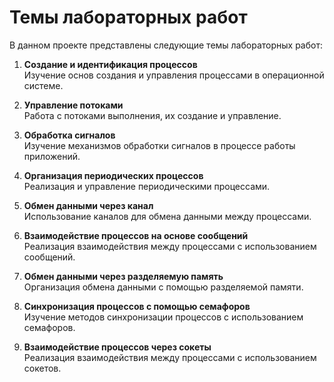 # Темы лабораторных работ

В данном проекте представлены следующие темы лабораторных работ:

1. **Создание и идентификация процессов**  
   Изучение основ создания и управления процессами в операционной системе.

2. **Управление потоками**  
   Работа с потоками выполнения, их создание и управление.

3. **Обработка сигналов**  
   Изучение механизмов обработки сигналов в процессе работы приложений.

4. **Организация периодических процессов**  
   Реализация и управление периодическими процессами.

5. **Обмен данными через канал**  
   Использование каналов для обмена данными между процессами.

6. **Взаимодействие процессов на основе сообщений**  
   Реализация взаимодействия между процессами с использованием сообщений.

7. **Обмен данными через разделяемую память**  
   Организация обмена данными с помощью разделяемой памяти.

8. **Синхронизация процессов с помощью семафоров**  
   Изучение методов синхронизации процессов с использованием семафоров.

9. **Взаимодействие процессов через сокеты**  
   Реализация взаимодействия между процессами с использованием сокетов.
